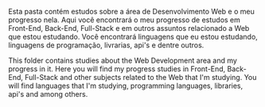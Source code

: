 Esta pasta contém estudos sobre a área de Desenvolvimento Web e o meu progresso nela. Aqui você encontrará o meu progresso
de estudos em Front-End, Back-End, Full-Stack e em outros assuntos relacionado a Web que estou estudando. 
Você encontrará linguagens que eu estou estudando, linguagens de programação, livrarias, api's e dentre outros.

This folder contains studies about the Web Development area and my progress in it. Here you will find my progress
studies in Front-End, Back-End, Full-Stack and other subjects related to the Web that I'm studying.
You will find languages ​​that I'm studying, programming languages, libraries, api's and among others.

